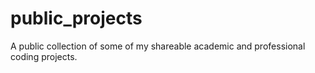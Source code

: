 # public_projects
A public collection of some of my shareable academic and professional coding projects.
